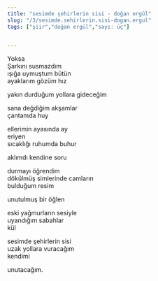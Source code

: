 ```yaml
---
title: "sesimde şehirlerin sisi - doğan ergül"
slug: "/3/sesimde.sehirlerin.sisi-dogan.ergul"
tags: ["şiir","doğan ergül","sayı: üç"]


---
```

Yoksa  
Şarkını susmazdım  
ışığa uymuştum bütün  
ayaklarım gözüm hız

yakın durduğum yollara gideceğim

sana değdiğim akşamlar  
çantamda huy

ellerimin ayasında ay  
eriyen  
sıcaklığı ruhumda buhur

aklımdı kendine soru

durmayı öğrendim  
dökülmüş simlerinde camların  
bulduğum resim

unutulmuş bir öğlen

eski yağmurların sesiyle  
uyandığım sabahlar  
kül

sesimde şehirlerin sisi  
uzak yollara vuracağım  
kendimi

unutacağım.
